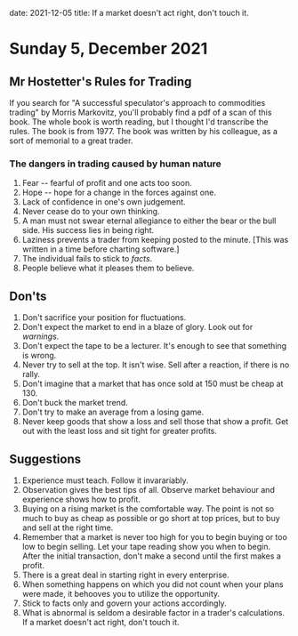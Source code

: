 date: 2021-12-05
title: If a market doesn't act right, don't touch it.

# Sunday  5, December 2021

## Mr Hostetter's Rules for Trading

If you search for "A successful speculator's approach to commodities trading" by Morris Markovitz, you'll probably find a pdf of a scan of this book. The whole book is worth reading, but I thought I'd transcribe the rules.
The book is from 1977. The book was written by his colleague, as a sort of memorial to a great trader. 

### The dangers in trading caused by human nature

1. Fear -- fearful of profit and one acts too soon.
1. Hope -- hope for a change in the forces against one.
1. Lack of confidence in one's own judgement.
1. Never cease do to your own thinking.
1. A man must not swear eternal allegiance to either the bear or the bull side. His success lies in being right.
1. Laziness prevents a trader from keeping posted to the minute. [This was written in a time before charting software.]
1. The individual fails to stick to _facts_.
1. People believe what it pleases them to believe.

## Don'ts

1. Don't sacrifice your position for fluctuations.
1. Don't expect the market to end in a blaze of glory. Look out for _warnings_.
1. Don't expect the tape to be a lecturer. It's enough to see that something is wrong.
1. Never try to sell at the top. It isn't wise. Sell after a reaction, if there is no rally.
1. Don't imagine that a market that has once sold at 150 must be cheap at 130.
1. Don't buck the market trend.
1. Don't try to make an average from a losing game.
1. Never keep goods that show a loss and sell those that show a profit. Get out with the least loss and sit tight for greater profits.

## Suggestions

1. Experience must teach. Follow it invarariably.
1. Observation gives the best tips of all. Observe market behaviour and experience shows how to profit.
1. Buying on a rising market is the comfortable way. The point is not so much to buy as cheap as possible or go short at top prices, but to buy and sell at the right time.
1. Remember that a market is never too high for you to begin buying or too low to begin selling. Let your tape reading show you when to begin. After the initial transaction, don't make a second until the first makes a profit.
1. There is a great deal in starting right in every enterprise.
1. When something happens on which you did not count when your plans were made, it behooves you to utilize the opportunity.
1. Stick to facts only and govern your actions accordingly.
1. What is abnormal is seldom a desirable factor in a trader's calculations. If a market doesn't act right, don't touch it.
